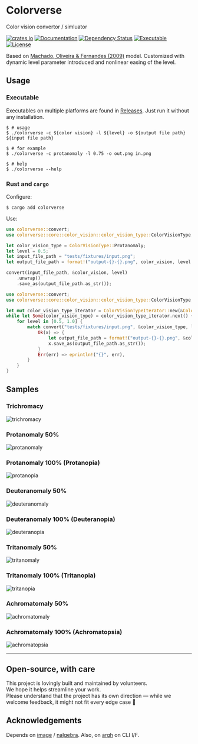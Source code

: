 # Colorverse

Color vision convertor / simluator

[![crates.io](https://img.shields.io/crates/v/colorverse?label=latest)](https://crates.io/crates/colorverse)
[![Documentation](https://docs.rs/colorverse/badge.svg?version=latest)](https://docs.rs/colorverse)
[![Dependency Status](https://deps.rs/crate/colorverse/latest/status.svg)](https://deps.rs/crate/colorverse)
[![Executable](https://github.com/nabbisen/colorverse/actions/workflows/release-executable.yaml/badge.svg)](https://github.com/nabbisen/colorverse/actions/workflows/release-executable.yaml)
[![License](https://img.shields.io/github/license/nabbisen/colorverse)](https://github.com/nabbisen/colorverse/blob/main/LICENSE)

Based on [Machado, Oliveira & Fernandes (2009)](https://www.inf.ufrgs.br/~oliveira/pubs_files/CVD_Simulation/CVD_Simulation.html) model.
Customized with dynamic level parameter introduced and nonlinear easing of the level.

## Usage

### Executable

Executables on multiple platforms are found in [Releases](https://github.com/nabbisen/colorverse/releases/tag/latest). Just run it without any installation.

```console
$ # usage
$ ./colorverse -c ${color vision} -l ${level} -o ${output file path} ${input file path}

$ # for example
$ ./colorverse -c protanomaly -l 0.75 -o out.png in.png

$ # help
$ ./colorverse --help
```

### Rust and `cargo`

Configure:

```console
$ cargo add colorverse
```

Use:

```rust
use colorverse::convert;
use colorverse::core::color_vision::color_vision_type::ColorVisionType;

let color_vision_type = ColorVisionType::Protanomaly;
let level = 0.5;
let input_file_path = "tests/fixtures/input.png";
let output_file_path = format!("output-{}-{}.png", color_vision, level * 100.0);

convert(input_file_path, &color_vision, level)
    .unwrap()
    .save_as(output_file_path.as_str());
```

```rust
use colorverse::convert;
use colorverse::core::color_vision::color_vision_type::ColorVisionType;

let mut color_vision_type_iterator = ColorVisionTypeIterator::new(&ColorVisionType::Trichromacy);
while let Some(color_vision_type) = color_vision_type_iterator.next() {
    for level in [0.5, 1.0] {
        match convert("tests/fixtures/input.png", &color_vision_type, level) {
            Ok(x) => {
                let output_file_path = format!("output-{}-{}.png", &color_vision_type, level * 100.0);
                x.save_as(output_file_path.as_str());
            }
            Err(err) => eprintln!("{}", err),
        }
    }
}
```

## Samples

### Trichromacy

![trichromacy](docs/assets/trichromacy.png)

### Protanomaly 50%

![protanomaly](docs/assets/protanomaly-50.png)

### Protanomaly 100% (Protanopia)

![protanopia](docs/assets/protanomaly-100.png)

### Deuteranomaly 50%

![deuteranomaly](docs/assets/deuteranomaly-50.png)

### Deuteranomaly 100% (Deuteranopia)

![deuteranopia](docs/assets/deuteranomaly-100.png)

### Tritanomaly 50%

![tritanomaly](docs/assets/tritanomaly-50.png)

### Tritanomaly 100% (Tritanopia)

![tritanopia](docs/assets/tritanomaly-100.png)

### Achromatomaly 50%

![achromatomaly](docs/assets/achromatomaly-50.png)

### Achromatomaly 100% (Achromatopsia)

![achromatopsia](docs/assets/achromatomaly-100.png)


---

## Open-source, with care

This project is lovingly built and maintained by volunteers.  
We hope it helps streamline your work.  
Please understand that the project has its own direction — while we welcome feedback, it might not fit every edge case 🌱

## Acknowledgements

Depends on [image](https://github.com/image-rs/image) / [nalgebra](https://github.com/dimforge/nalgebra).
Also, on [argh](https://github.com/google/argh) on CLI I/F.
